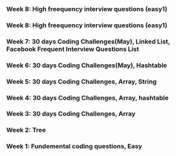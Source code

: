 ### Week 8: High freequency interview questions (easy1)
### Week 8: High freequency interview questions (easy1)
### Week 7: 30 days Coding Challenges(May), Linked List, Facebook Frequent Interview Questions List
### Week 6: 30 days Coding Challenges(May), Hashtable
### Week 5: 30 days Coding Challenges, Array, String
### Week 4: 30 days Coding Challenges, Array, hashtable
### Week 3: 30 days Coding Challenges, Array
### Week 2: Tree
### Week 1: Fundemental coding questions, Easy
